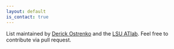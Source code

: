 ```yaml
---
layout: default
is_contact: true
---
```


List maintained by [Derick Ostrenko](http://fredeerock.github.io) and the [LSU ATlab](http://atlab.cct.lsu.edu). Feel free to contribute via pull request.
